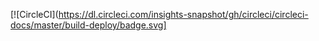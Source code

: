 [![CircleCI](https://dl.circleci.com/insights-snapshot/gh/circleci/circleci-docs/master/build-deploy/badge.svg]
